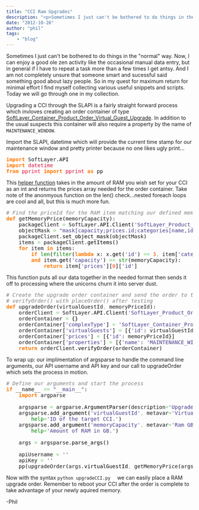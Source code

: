 ```yaml
---
title: "CCI Ram Upgrades"
description: "<p>Sometimes I just can't be bothered to do things in the normal way. Now, I can enjoy a good ole zen activity like th"
date: "2012-10-26"
author: "phil"
tags:
    - "blog"
---
```


<p>Sometimes I just can't be bothered to do things in the "normal" way. Now, I can enjoy a good ole zen activity like the occasional manual data entry, but in general if I have to repeat a task more than a few times I get antsy. And I am not completely unsure that someone smart and sucessful said something good about lazy people. So in my quest for maximum return for minimal effort I find myself collecting various useful snippets and scripts. Today we will go through one in my collection.</p>
<p>Upgrading a CCI through the SLAPI is a fairly straight forward process which invloves creating an order container of type <a href="/reference/datatypes/SoftLayer_Container_Product_Order_Virtual_Guest_Upgrade/">SoftLayer_Container_Product_Order_Virtual_Guest_Upgrade</a>. In addition to the usual suspects this container will also require a property by the name of <span class="geshifilter"><code class="text geshifilter-text">MAINTENANCE_WINDOW</code></span>.</p>
<p>Import the SLAPI, datetime which will provide the current time stamp for our maintenance window and pretty printer because no one likes ugly print...</p>
<div class="geshifilter">
<pre class="python geshifilter-python" style="font-family:monospace;"><span style="color: #ff7700;font-weight:bold;">import</span> SoftLayer.<span style="color: black;">API</span>
<span style="color: #ff7700;font-weight:bold;">import</span> <span style="color: #dc143c;">datetime</span>
<span style="color: #ff7700;font-weight:bold;">from</span> <span style="color: #dc143c;">pprint</span> <span style="color: #ff7700;font-weight:bold;">import</span> <span style="color: #dc143c;">pprint</span> <span style="color: #ff7700;font-weight:bold;">as</span> pp</pre></div>
<p>This <a href="https://sldn.softlayer.com/blog/tgarrison/Helper-Functions-Small-Changes-Big-Win">helper function</a> takes in the amount of RAM you wish set for your CCI as an int and returns the prices array needed for the order container. Take note of the anonmyous function on the len() check...nested foreach loops are cool and all, but this is much more fun.</p>
<div class="geshifilter">
<pre class="python geshifilter-python" style="font-family:monospace;"><span style="color: #808080; font-style: italic;"># Find the priceId for the RAM item matching our defined memory allotment</span>
<span style="color: #ff7700;font-weight:bold;">def</span> getMemoryPrice<span style="color: black;">&#40;</span>memoryCapacity<span style="color: black;">&#41;</span>:
    packageClient <span style="color: #66cc66;">=</span> SoftLayer.<span style="color: black;">API</span>.<span style="color: black;">Client</span><span style="color: black;">&#40;</span><span style="color: #483d8b;">'SoftLayer_Product_Package'</span><span style="color: #66cc66;">,</span> <span style="color: #ff4500;">46</span><span style="color: #66cc66;">,</span> apiUsername<span style="color: #66cc66;">,</span> apiKey<span style="color: black;">&#41;</span>
    objectMask <span style="color: #66cc66;">=</span> <span style="color: #483d8b;">"mask[capacity;prices.id;categories[name,id]]"</span>
    packageClient.<span style="color: black;">set_object_mask</span><span style="color: black;">&#40;</span>objectMask<span style="color: black;">&#41;</span>
    items <span style="color: #66cc66;">=</span> packageClient.<span style="color: black;">getItems</span><span style="color: black;">&#40;</span><span style="color: black;">&#41;</span>
    <span style="color: #ff7700;font-weight:bold;">for</span> item <span style="color: #ff7700;font-weight:bold;">in</span> items:
        <span style="color: #ff7700;font-weight:bold;">if</span> <span style="color: #008000;">len</span><span style="color: black;">&#40;</span><span style="color: #008000;">filter</span><span style="color: black;">&#40;</span><span style="color: #ff7700;font-weight:bold;">lambda</span> x: x.<span style="color: black;">get</span><span style="color: black;">&#40;</span><span style="color: #483d8b;">'id'</span><span style="color: black;">&#41;</span> <span style="color: #66cc66;">==</span> <span style="color: #ff4500;">3</span><span style="color: #66cc66;">,</span> item<span style="color: black;">&#91;</span><span style="color: #483d8b;">'categories'</span><span style="color: black;">&#93;</span><span style="color: black;">&#41;</span><span style="color: black;">&#41;</span> \\
        <span style="color: #ff7700;font-weight:bold;">and</span> item.<span style="color: black;">get</span><span style="color: black;">&#40;</span><span style="color: #483d8b;">'capacity'</span><span style="color: black;">&#41;</span> <span style="color: #66cc66;">==</span> <span style="color: #008000;">str</span><span style="color: black;">&#40;</span>memoryCapacity<span style="color: black;">&#41;</span>:
            <span style="color: #ff7700;font-weight:bold;">return</span> item<span style="color: black;">&#91;</span><span style="color: #483d8b;">'prices'</span><span style="color: black;">&#93;</span><span style="color: black;">&#91;</span><span style="color: #ff4500;">0</span><span style="color: black;">&#93;</span><span style="color: black;">&#91;</span><span style="color: #483d8b;">'id'</span><span style="color: black;">&#93;</span></pre></div>
<p>This function puts all our data together in the needed format then sends it off to processing where the unicorns churn it into server dust.</p>
<div class="geshifilter">
<pre class="python geshifilter-python" style="font-family:monospace;"><span style="color: #808080; font-style: italic;"># Create the upgrade order container and send the order to the API. Replace</span>
<span style="color: #808080; font-style: italic;"># verifyOrder() with placeOrder() after testing</span>
<span style="color: #ff7700;font-weight:bold;">def</span> upgradeOrder<span style="color: black;">&#40;</span>virtualGuestId<span style="color: #66cc66;">,</span> memoryPriceId<span style="color: black;">&#41;</span>:
    orderClient <span style="color: #66cc66;">=</span> SoftLayer.<span style="color: black;">API</span>.<span style="color: black;">Client</span><span style="color: black;">&#40;</span><span style="color: #483d8b;">'SoftLayer_Product_Order'</span><span style="color: #66cc66;">,</span> <span style="color: #008000;">None</span><span style="color: #66cc66;">,</span> apiUsername<span style="color: #66cc66;">,</span> apiKey<span style="color: black;">&#41;</span>
    orderContainer <span style="color: #66cc66;">=</span> <span style="color: black;">&#123;</span><span style="color: black;">&#125;</span>
    orderContainer<span style="color: black;">&#91;</span><span style="color: #483d8b;">'complexType'</span><span style="color: black;">&#93;</span> <span style="color: #66cc66;">=</span> <span style="color: #483d8b;">'SoftLayer_Container_Product_Order_Virtual_Guest_Upgrade'</span>
    orderContainer<span style="color: black;">&#91;</span><span style="color: #483d8b;">'virtualGuests'</span><span style="color: black;">&#93;</span> <span style="color: #66cc66;">=</span> <span style="color: black;">&#91;</span><span style="color: black;">&#123;</span><span style="color: #483d8b;">'id'</span>: virtualGuestId<span style="color: black;">&#125;</span><span style="color: black;">&#93;</span>
    orderContainer<span style="color: black;">&#91;</span><span style="color: #483d8b;">'prices'</span><span style="color: black;">&#93;</span> <span style="color: #66cc66;">=</span> <span style="color: black;">&#91;</span><span style="color: black;">&#123;</span><span style="color: #483d8b;">'id'</span>: memoryPriceId<span style="color: black;">&#125;</span><span style="color: black;">&#93;</span>
    orderContainer<span style="color: black;">&#91;</span><span style="color: #483d8b;">'properties'</span><span style="color: black;">&#93;</span> <span style="color: #66cc66;">=</span> <span style="color: black;">&#91;</span><span style="color: black;">&#123;</span><span style="color: #483d8b;">'name'</span>: <span style="color: #483d8b;">'MAINTENANCE_WINDOW'</span><span style="color: #66cc66;">,</span> <span style="color: #483d8b;">'value'</span>: <span style="color: #008000;">str</span><span style="color: black;">&#40;</span><span style="color: #dc143c;">datetime</span>.<span style="color: #dc143c;">datetime</span>.<span style="color: black;">now</span><span style="color: black;">&#40;</span><span style="color: black;">&#41;</span><span style="color: black;">&#41;</span><span style="color: black;">&#125;</span><span style="color: black;">&#93;</span>
    <span style="color: #ff7700;font-weight:bold;">return</span> orderClient.<span style="color: black;">verifyOrder</span><span style="color: black;">&#40;</span>orderContainer<span style="color: black;">&#41;</span></pre></div>
<p>To wrap up: our implimentation of argsparse to handle the command line arguments, our API username and API key and our call to upgradeOrder which sets the process in motion.</p>
<div class="geshifilter">
<pre class="python geshifilter-python" style="font-family:monospace;"><span style="color: #808080; font-style: italic;"># Define our arguments and start the process</span>
<span style="color: #ff7700;font-weight:bold;">if</span> __name__ <span style="color: #66cc66;">==</span> <span style="color: #483d8b;">"__main__"</span>:
    <span style="color: #ff7700;font-weight:bold;">import</span> argparse
&nbsp;
    argsparse <span style="color: #66cc66;">=</span> argparse.<span style="color: black;">ArgumentParser</span><span style="color: black;">&#40;</span>description<span style="color: #66cc66;">=</span><span style="color: #483d8b;">'Upgrade a CCI<span style="color: #000099; font-weight: bold;">\\'</span>s Memory'</span><span style="color: black;">&#41;</span>
    argsparse.<span style="color: black;">add_argument</span><span style="color: black;">&#40;</span><span style="color: #483d8b;">'virtualGuestId'</span><span style="color: #66cc66;">,</span> metavar<span style="color: #66cc66;">=</span><span style="color: #483d8b;">'Virtual Guest ID'</span><span style="color: #66cc66;">,</span> <span style="color: #008000;">type</span><span style="color: #66cc66;">=</span><span style="color: #008000;">int</span><span style="color: #66cc66;">,</span>
        <span style="color: #008000;">help</span><span style="color: #66cc66;">=</span><span style="color: #483d8b;">'ID of the target CCI.'</span><span style="color: black;">&#41;</span>
    argsparse.<span style="color: black;">add_argument</span><span style="color: black;">&#40;</span><span style="color: #483d8b;">'memoryCapacity'</span><span style="color: #66cc66;">,</span> metavar<span style="color: #66cc66;">=</span><span style="color: #483d8b;">'Ram GBs'</span><span style="color: #66cc66;">,</span> <span style="color: #008000;">type</span><span style="color: #66cc66;">=</span><span style="color: #008000;">int</span><span style="color: #66cc66;">,</span>
        <span style="color: #008000;">help</span><span style="color: #66cc66;">=</span><span style="color: #483d8b;">'Amount of RAM in GB.'</span><span style="color: black;">&#41;</span>
&nbsp;
    args <span style="color: #66cc66;">=</span> argsparse.<span style="color: black;">parse_args</span><span style="color: black;">&#40;</span><span style="color: black;">&#41;</span>
&nbsp;
    apiUsername <span style="color: #66cc66;">=</span> <span style="color: #483d8b;">''</span>
    apiKey <span style="color: #66cc66;">=</span> <span style="color: #483d8b;">''</span>
    pp<span style="color: black;">&#40;</span>upgradeOrder<span style="color: black;">&#40;</span>args.<span style="color: black;">virtualGuestId</span><span style="color: #66cc66;">,</span> getMemoryPrice<span style="color: black;">&#40;</span>args.<span style="color: black;">memoryCapacity</span><span style="color: black;">&#41;</span><span style="color: black;">&#41;</span><span style="color: black;">&#41;</span></pre></div>
<p>Now with the syntax <span class="geshifilter"><code class="text geshifilter-text">python upgradeCCI.py <serverId> <ram amount in GB></code></span> we can easily place a RAM upgrade order. Remember to reboot your CCI after the order is complete to take advantage of your newly aquired memory.</p>
<p>-Phil</p>

